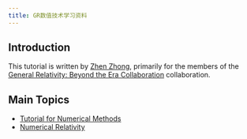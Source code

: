 ```yaml
---
title: GR数值技术学习资料
---
```


## Introduction

This tutorial is written by [Zhen Zhong](https://inspirehep.net/authors/1700348), primarily for the members of the [General Relativity: Beyond the Era Collaboration](https://github.com/GRBECollaboration/Tutorial) collaboration.

## Main Topics

- [Tutorial for Numerical Methods](./topics/numerical_method.md)
- [Numerical Relativity](./topics/numerical_relativity.md)
